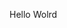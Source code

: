 Hello Wolrd






































































































































































































































































































































































































































































































































































































































































































































































































































































































































































































































































































































































































































































































































































































































































































































































































































































































































































































































































































































































































































































































































































































































































































































































































































































































































































































































































































































































































































































































































































































































































































































































































































































































































































































































































































































































































































































































































































































































































































































































































































































































































































